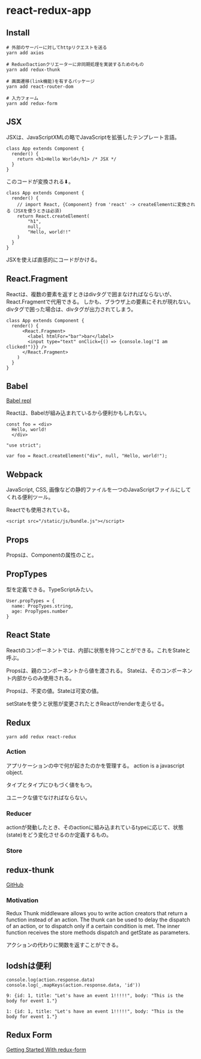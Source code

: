 # react-redux-app

## Install

```
# 外部のサーバーに対してhttpリクエストを送る
yarn add axios

# Reduxのactionクリエーターに非同期処理を実装するためのもの
yarn add redux-thunk

# 画面遷移(link機能)を有するパッケージ
yarn add react-router-dom

# 入力フォーム
yarn add redux-form
```

## JSX
JSXは、JavaScriptXMLの略でJavaScriptを拡張したテンプレート言語。


```
class App extends Component {
  render() {
    return <h1>Hello World</h1> /* JSX */
  }
}
```

このコードが変換される⬇︎。 

```
class App extends Component {
  render() {
    // import React, {Component} from 'react' -> createElementに変換される（JSXを使うときは必須)
    return React.createElement(
        "h1",
        null,
        "Hello, world!!"
    )
  }
}
```

JSXを使えば直感的にコードがかける。


## React.Fragment

Reactは、複数の要素を返すときはdivタグで囲まなければならないが、React.Fragmentで代用できる。
しかも、ブラウザ上の要素にそれが現れない。divタグで囲った場合は、divタグが出力されてしまう。


```
class App extends Component {
  render() {
      <React.Fragment>
        <label htmlFor="bar">bar</label>
        <input type="text" onClick={() => {console.log("I am clicked!")}} />
      </React.Fragment>
    )
  }
}
```

## Babel
[Babel repl](https://babeljs.io/repl)

Reactは、Babelが組み込まれているから便利かもしれない。

```
const foo = <div>
  Hello, world!
  </div>
```

```
"use strict";

var foo = React.createElement("div", null, "Hello, world!");
```

## Webpack

JavaScript, CSS, 画像などの静的ファイルを一つのJavaScriptファイルにしてくれる便利ツール。

Reactでも使用されている。

```
<script src="/static/js/bundle.js"></script>
```


## Props
Propsは、Componentの属性のこと。

## PropTypes
型を定義できる。TypeScriptみたい。

```
User.propTypes = {
  name: PropTypes.string,
  age: PropTypes.number
}
```

## React State
Reactのコンポーネントでは、内部に状態を持つことができる。これをStateと呼ぶ。

Propsは、親のコンポーネントから値を渡される。
Stateは、そのコンポーネント内部からのみ使用される。

Propsは、不変の値。Stateは可変の値。

setStateを使うと状態が変更されたときReactがrenderを走らせる。

## Redux

```
yarn add redux react-redux
```

### Action
アプリケーションの中で何が起きたのかを管理する。
action is a javascript object.

タイプとタイプにひもづく値をもつ。

ユニークな値でなければならない。

### Reducer
actionが発動したとき、そのactionに組み込まれているtypeに応じて、状態(state)をどう変化させるのか定義するもの。

### Store

## redux-thunk
[GitHub](https://github.com/reduxjs/redux-thunk)

### Motivation

Redux Thunk middleware allows you to write action creators that return a function instead of an action. The thunk can be used to delay the dispatch of an action, or to dispatch only if a certain condition is met. The inner function receives the store methods dispatch and getState as parameters.

アクションの代わりに関数を返すことができる。

## lodshは便利

```
console.log(action.response.data)
console.log(_.mapKeys(action.response.data, 'id'))
```

```
9: {id: 1, title: "Let's have an event 1!!!!!", body: "This is the body for event 1."}

1: {id: 1, title: "Let's have an event 1!!!!!", body: "This is the body for event 1."}
```

## Redux Form
[Getting Started With redux-form](https://redux-form.com/8.2.2/docs/gettingstarted.md/)